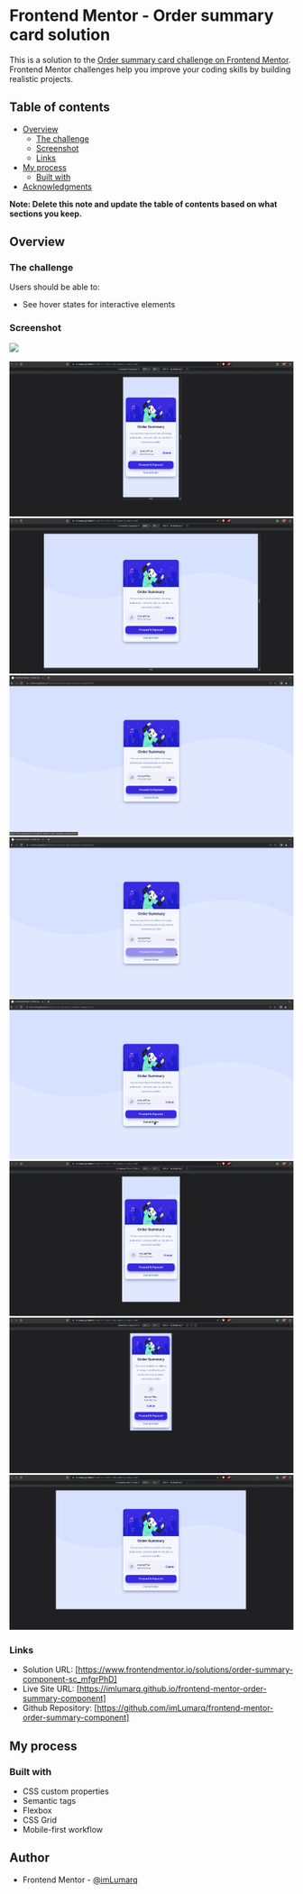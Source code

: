 # Frontend Mentor - Order summary card solution

This is a solution to the [Order summary card challenge on Frontend Mentor](https://www.frontendmentor.io/challenges/order-summary-component-QlPmajDUj). Frontend Mentor challenges help you improve your coding skills by building realistic projects.

## Table of contents

- [Overview](#overview)
  - [The challenge](#the-challenge)
  - [Screenshot](#screenshot)
  - [Links](#links)
- [My process](#my-process)
  - [Built with](#built-with)
- [Acknowledgments](#acknowledgments)

**Note: Delete this note and update the table of contents based on what sections you keep.**

## Overview

### The challenge

Users should be able to:

- See hover states for interactive elements

### Screenshot

![](./screenshot.jpg)

![mobile](./screenshots/mobile-375px.png)
![desktop not active](./screenshots/desktop-1440px.png)
![desktop change active](./screenshots/desktop-change-active.png)
![desktop proceed to payment active](./screenshots/desktop-proceed-active.png)
![desktop cancel order active](./screenshots/desktop-cancel-order-active.png)
![iphone 12 pro](./screenshots/iphone-12-pro.png)
![samsung galaxy fold](./screenshots/samsung-galaxy-fold.png)
![nest hub max](./screenshots/nest-hub-max.png)

### Links

- Solution URL: [https://www.frontendmentor.io/solutions/order-summary-component-sc_mfgrPhD]
- Live Site URL: [https://imlumarq.github.io/frontend-mentor-order-summary-component]
- Github Repository: [https://github.com/imLumarq/frontend-mentor-order-summary-component]

## My process

### Built with

- CSS custom properties
- Semantic tags
- Flexbox
- CSS Grid
- Mobile-first workflow

## Author

- Frontend Mentor - [@imLumarq](https://www.frontendmentor.io/profile/imLumarq)
